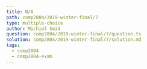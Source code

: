 ```yaml
---
title: N/A
path: comp2804/2019-winter-final/7
type: multiple-choice
author: Michiel Smid
question: comp2804/2019-winter-final/7/question.ts
solution: comp2804/2019-winter-final/7/solution.md
tags:
  - comp2804
  - comp2804-exam
---
```

